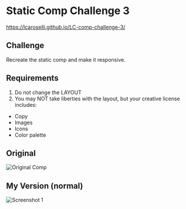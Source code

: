 # Static Comp Challenge 3
https://lcaroselli.github.io/LC-comp-challenge-3/

## Challenge
Recreate the static comp and make it responsive.

## Requirements
1. Do not change the LAYOUT
2. You may NOT take liberties with the layout, but your creative license includes:
* Copy
* Images
* Icons
* Color palette

## Original
![Original Comp](assets/screenshots/original.png?raw=true)

## My Version (normal)
![Screenshot 1](assets/screenshots/shot1.png?raw=true)
